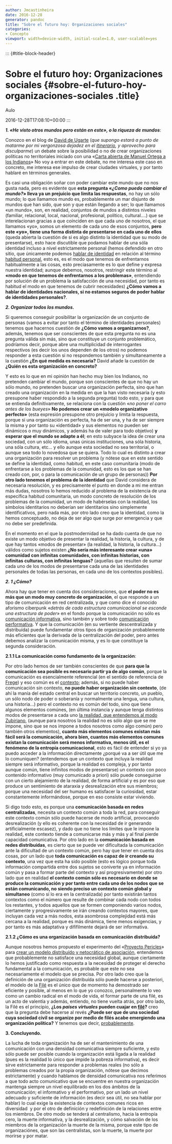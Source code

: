 ```yaml
---
author: Jmcastinheira
date: 2016-12-28
generator: pandoc
title: "Sobre el futuro hoy: Organizaciones sociales"
categories:
- Concepto
viewport: width=device-width, initial-scale=1.0, user-scalable=yes
---
```


::: {#title-block-header}
# Sobre el futuro hoy: Organizaciones sociales {#sobre-el-futuro-hoy-organizaciones-sociales .title}

Aulo

2016-12-28T17:08:10+00:00
:::

***1. «He visto otros mundos pero están en este», o la riqueza de
mundos***:

Conozco en el blog de [David de
Ugarte](http://www.deugarte.com/sobre-los-paises-virtuales) (*que
supongo estará a punto de matarme por mi vergonzosa dejadez en el
[itinerario](http://entelequia.bligoo.com/content/view/603675/in-Itinere.html),
y aprovecho para disculparme*) un debate sobre la posibilidad o no de
crear organizaciones políticas no territoriales iniciado con una «[Carta
abierta de Manuel Ortega a los
Indianos](http://maoc84.wordpress.com/2009/12/21/carta-abierta-a-los-indianos/)»
No voy a entrar en este debate, no me interesa este caso en concreto, me
interesa ese impulso de crear ciudades virtuales, y por tanto hablaré en
términos generales.

Es casi una obligación soñar con poder cambiar este mundo que no nos
gusta nada, pero es evidente que **esta pregunta «*¿Como puedo cambiar
el mundo?*» lleva ya un prejuício que limita las respuestas**, no hay un
sólo mundo; lo que llamamos mundo es, probablemente un mar disjunto de
mundos que han sido, que son y que están llegando a ser; lo que llamamos
«un mundo», son, en realidad, conjuntos de mundos a distintos niveles
(familiar, relacional, local, nacional, profesional, político,
cultural....) que se interelacionan gracias a que coínciden en que cada
uno de nosotros, el que llamamos «yo», somos un elemento de cada uno de
esos conjuntos, **pero este «yo», tiene una forma distinta de
presentarse en cada uno de ellos** (queda abierta la cuestión de si es
algo distinto la identidad que su modo de presentarse), esto hace
discutible que podamos hablar de una sóla identidad incluso a nivel
estrictamente personal (hemos defendido en otro sitio, que únicamente
podemos [hablar de
identidad](http://entelequia.bligoo.com/content/view/199717/Sobre-identidad-y-sujeto.html)
en relación al término [habitud
personal](http://entelequia.bligoo.com/content/view/212361/Problemas_conceptuales_e_impresiones.html),
esto es, es el modo que tenemos de enfrentarnos habitualmente a las
cosas, esto preciasamente es lo que define y expresa nuestra identidad;
aunque debemos, nosotros, restringir este término al **«modo en que
tenemos de enfrentarnos a los problemas»**, entendiendo por solución de
un problema la satisfacción de una necesidad, por tanto es habitud el
modo en que tenemos de cubrir necesidades) **¿Cómo vamos a hablar de
identidades nacionales, si no estamos seguros de poder hablar de
identidades personales?**.

***2. Organizar todos los mundos.***

Si queremos conseguir posibilitar la organización de un conjunto de
personas (vamos a evitar por tanto el término de identidades personales)
tenemos que hacernos cuestión de **¿Cómo vamos a organizarnos?**,
además, tenemos que ser conscientes de que esta pregunta no es una
pregunta válida sin más, sino que constituye un conjunto problemático,
podríamos decir, porque abre una multiplicidad de interrogantes
respectivos (es decir los unos dependen de los otros) no podemos
responder a esta cuestión si no respondemos también y simultaneamente a
la cuestión **¿En qué medida es necesaria?** David añade la cuestión de
**¿Quién es esta organización en concreto?**

Y esto es lo que en mi opinión han hecho muy bien los Indianos, no
pretenden cambiar el mundo, porque son conscientes de que no hay un sólo
mundo, no pretenden buscar una organización perfecta, sino que han
creado una organización en la medida en que la han visto necesaria (y
esto presupone haber respondido a la segunda pregunta) todo esto, y para
que se entienda definitivamente, se relaciona con la cuestión «*no poner
el carro antes de los bueyes*» **No podemos crear un «modelo
organizativo perfecto»** (esta expresión presupone otro prejuício y
limita la respuesta, porque si una organización es perfecta, ha de ser
una, y ha de ser siempre la misma y por tanto su «identidad» y sus
elementos no pueden ser dinámicos o muy dinámicos, y además ha de valer
para todo objetivo) **y esperar que el mundo se adapte a él**; en esto
subyace la idea de crear una sociedad, con un sólo idioma, unas únicas
instituciones, una sóla historia, una sóla cultura, etc... y ello aunque
esta sociedad no sea territorial, o aunque sea todo lo novedosa que se
quiera. Todo lo cual es distinto a crear una organización para resolver
un problema (y nótese que en este sentido se define la identidad, como
habitud, en este caso comunitaria (modo de enfrentarse a los problemas
de la comunidad, esto es los que se han creado con, por, o para la
comunicación de un grupo de personas)) **Por otro lado tenemos el
problema de la identidad** que David considera de necesaria resolución,
y es precisamente el punto en donde a mi me entran más dudas, nosotros
lo hemos reducido al problema de la existencia de una específica habitud
comunitaria, un modo concreto de resolución de los problemas de la
comunidad, un modo de habérselas con la realidad, los símbolos
identitarios no deberían ser identitarios sino simplemente
identificativos, pero nada más, por otro lado creo que la identidad,
como la hemos conceptuado, no deja de ser algo que surge por emergencia
y que no debe ser predefinida.

En el momento en el que la postmodernidad se ha dado cuenta de que no
existe un modo objetivo de presentar la realidad, la historia, la
cultura, y de que hay tantos «modos de presentar» (la realidad, la
historia, la cultura...) válidos como sujetos existen **¿No sería más
interesante crear «una» comunidad con infinitas comunidades, con
infinitas historias, con infinitas culturas, con infinitas lenguas?**
(aquellas que resulten de sumar cada uno de los modos de presentarse
cada una de las identidades personales de todas las personas, en cada
uno de los contextos posibles).

***2. 1 ¿Cómo?***

Ahora hay que tener en cuenta dos consideraciones, que **el poder no es
más que un modo muy concreto de organización**, el que responde a un
tipo de comunicación en red centralizada, y que como dice el conocido
aforismo ciberpunk «*detrás de cada estructura comunicacional se esconde
una estructura de poder*» en el fondo porque la comunicación no sólo es
[comunicación
informativa](http://entelequia.bligoo.com/content/view/132109/Lenguaje_digital.html),
sino también y sobre todo [comunicación
performativa](http://entelequia.bligoo.com/content/view/132113/Comunicacion-1-Comunicacion-analogica.html).
Y que la comunicación (en su vertiente descentralizada y distribuída)
puede fundamentar otros tipos de organización probablemente más
eficientes que la derivada de la centralización del poder, pero antes
debemos analizar la comunicación misma, y es lo que constituye la
segunda consideración.

**2.1.1 La comunicación como fundamento de la organización**:

Por otro lado hemos de ser también conscientes de que **para que la
comunicación sea posible es necesario partir ya de algo común**, porque
la comunicación es esencialmente referencial (en el sentido de
referencia de [Frege](http://es.wikipedia.org/wiki/Gottlob_Frege)) y eso
común es el
[contexto](http://entelequia.bligoo.com/content/view/132099/Contexto.html#content-top);
además, si no puede haber comunicación sin contexto, **no puede haber
organización sin contexto**, (de ahí la manía del estado central en
buscar un territorio concreto, un pueblo, un sólo nodo de poder o
soberanía y normalmente una lengua, una cultura, una historia...) pero
el contexto no es común del todo, sino que tiene algunos elementos
comúnes, (en última instancia y aunque tenga distintos modos de
presentarse a cada uno [la realidad, que entendemos al modo
Zubiriano](http://entelequia.bligoo.com/content/view/132130/Realidad.html),
(aunque para nosotros la realidad no es sólo algo que se me impone, sino
que se nos impone a todos nosotros como algo común) pero también otros
elementos), **cuanto más elementos comunes existan más fácil será la
comunicación, ahora bien, cuantos más elementos comunes existan la
comunicación será menos informativa, menos útil, es el fenómeno de la
entropía comunicacional**, esto es fácil de entender si yo ya puedo
acceder a la información directamente ¿porqué va a ser útil que me lo
comuniquen? (entendemos que un contexto que incluya la realidad siempre
será informativo, porque la realidad es compleja, y por tanto aunque
común, tiene infinitos modos de presentarse) un contexto con poco
contenido informativo (muy comunicado a priori) sólo puede conseguirse
con un cierto alejamiento de la realidad, de forma artificial y es por
eso que produce un sentimiento de ataraxia y desrealización etre sus
miembros; porque una necesidad del ser humano es satisfacer la
curiosidad, estar constantemente informándose, porque en eso consiste
estar viviendo.

Si digo todo esto, es porque una **comunicación basada en redes
centralizadas**, necesita un contexto común a toda la red, para
conseguir este contexto común sólo puede hacerse de modo artificial,
provocando desrealización (y ello es coherente con la necesidad de ir
generando artificialmente escasez), y dado que no tiene los límites que
le impone la realidad, este contexto tiende a comunicarse más y más y al
final pierde capacidad comunicativa. Por otro lado en la **comunicación
basada en redes distribuídas**, es cierto que se puede ver dificultada
la comunicación ante la dificultad de un contexto común, pero hay que
tener en cuenta dos cosas, por un lado que **toda comunicación es capaz
de ir creando su contexto**, una vez que esta ha sido posible (esto es
lógico porque toda información compartida entre dos sujetos se coniverte
ya en información común y pasa a formar parte del contexto y así
progresivamente) por otro lado que en realidad **el contexto común sólo
es necesario en donde se produce la comunicación y por tanto entre cada
uno de los nodos que se están comunicando, no siendo preciso un contexto
común global y simultaneo** (como sí lo era en la centralizada) por
tanto existirán tantos contextos como el número que resulte de combinar
cada nodo con todos los restantes, y todos aquellos que se formen
componiendo varios nodos, ciertamente y progresivamente se irán creando
contextos mayores, que incluyan cada vez a más nodos, esta asombrosa
complejidad está más cercana a la realidad, porque es más dinámica,
tiene menos exigencias, y por tanto es más adaptativa y difífilmente
dejará de ser informativa.

**2.1.2 ¿Cómo es una organización basada en comunicación distribuída?**

Aunque nosotros hemos propuesto el experimento del «[Proyecto
Pericles](http://entelequia.bligoo.com/content/view/677538/Manifiesto-nuevas-reuniones-y-el-Proyecto-Pericles.html#content-top)»
para [crear un modelo distribuído y netocrático de
asociación](http://entelequia.bligoo.com/content/view/674457/Consideraciones-acerca-de-una-posible-asociacion-de-internautas.html#content-top),
entendemos que probablemente no satisface una necesidad global, aunque
ciertamente lo hemos justificado como respuesta a la necesidad de
proteger el derecho fundamental a la comunicación, es probable que este
no sea necesariamente el modelo que se precisa. Por otro lado creo que
la definición de una organización distribuída sólo puede hacerse a
posteriori, el modelo de la
[Filé](http://lasindias.net/indianopedia/Fil%C3%A9) es el único que de
momento ha demostrado ser eficiente y posible, al menos en lo que yo
conozco, personalmente lo veo como un cambio radical en el modo de vida,
el formar parte de una filé, es un acto de valentía y además, entiendo,
no tiene vuelta atrás, por otro lado, la Filé es el principio, **¿Los
*países virtuales* pueden cuajar en
[filé](http://lasindias.net/indianopedia/fil%C3%A9)?** creo que la
pregunta debe hacerse al revés **¿Puede ser que de una sociedad cuya
sociedad civil se organize por medio de filés acabe emergiendo una
organización política?** Y tenemos que decir,
[probablemente](http://lasindias.net/indianopedia/Objetivos_de_la_fil%C3%A9_a_25_a%C3%B1os).

**3. Concluyendo.**

La lucha de toda organización ha de ser el mantenimiento de una
comunicación con una densidad comunicativa siempre suficiente, y esto
sólo puede ser posible cuando la organización está ligada a la realidad
(pues es la realidad lo único que impide la pobreza informativa), es
decir sirve estrictamente para responder a problemas reales (no sólo a
problemas creados por la propia organización, nótese que decimos
estrictamente) y cuando hablamos de densidad comunicativa nos referimos
a que todo acto comunicativo que se encuentre en nuestra organización
mantenga siempre un nivel equilibrado en los dos ámbitos de la
comunicación; el informativo y el performativo, por un lado un nivel
adecuado y suficiente de información (es decir sea útil, no sea hablar
por hablar) lo cual exige la existencia de contextos comunes ricos en
diversidad  y por el otro de definición y redefinición de la relaciones
entre los miembros. De otro modo se tenderá al centralismo, hacia la
entropía cero, la muerte informativa, y la desrealización, y cómo
salvación de los miembros de la organización la muerte de la misma,
porque este tipo de organizaciónes, que son las centralistas, son la
muerte, la muerte por morirse y por matar.
